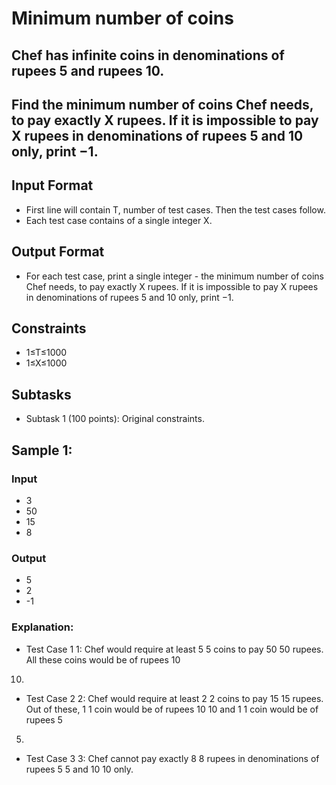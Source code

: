 # Minimum number of coins
## Chef has infinite coins in denominations of rupees 5 and rupees 10.

## Find the minimum number of coins Chef needs, to pay exactly X rupees. If it is impossible to pay X rupees in denominations of rupees 5 and 10 only, print −1.

## Input Format
- First line will contain T, number of test cases. Then the test cases follow.
- Each test case contains of a single integer X.
## Output Format
- For each test case, print a single integer - the minimum number of coins Chef needs, to pay exactly X rupees. If it is impossible to pay X rupees in denominations of rupees 5 and 10 only, print −1.

## Constraints
- 1≤T≤1000
- 1≤X≤1000
## Subtasks
- Subtask 1 (100 points): Original constraints.

## Sample 1:
### Input
- 3
- 50
- 15
- 8
### Output
- 5
- 2
- -1
### Explanation:
- Test Case 
1
1: Chef would require at least 
5
5 coins to pay 
50
50 rupees. All these coins would be of rupees 
10
10.

- Test Case 
2
2: Chef would require at least 
2
2 coins to pay 
15
15 rupees. Out of these, 
1
1 coin would be of rupees 
10
10 and 
1
1 coin would be of rupees 
5
5.

- Test Case 
3
3: Chef cannot pay exactly 
8
8 rupees in denominations of rupees 
5
5 and 
10
10 only.